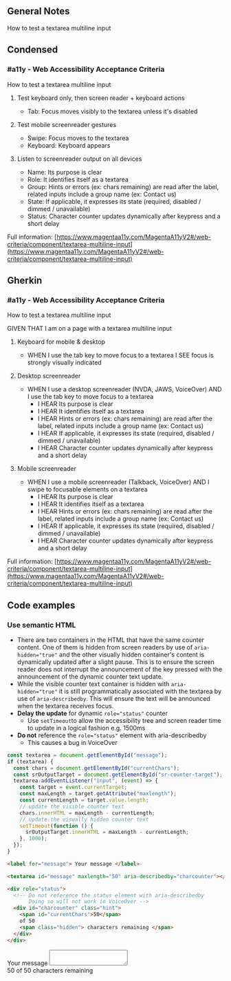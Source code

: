 ## General Notes

How to test a textarea multiline input

## Condensed

### #a11y - Web Accessibility Acceptance Criteria

How to test a textarea multiline input

1. Test keyboard only, then screen reader + keyboard actions

   - Tab: Focus moves visibly to the textarea unless it's disabled

2. Test mobile screenreader gestures

   - Swipe: Focus moves to the textarea
   - Keyboard: Keyboard appears

3. Listen to screenreader output on all devices

   - Name: Its purpose is clear
   - Role: It identifies itself as a textarea
   - Group: Hints or errors (ex: chars remaining) are read after the label, related inputs include a group name (ex: Contact us)
   - State: If applicable, it expresses its state (required, disabled / dimmed / unavailable)
   - Status: Character counter updates dynamically after keypress and a short delay

Full information: [https://www.magentaa11y.com/MagentaA11yV2#/web-criteria/component/textarea-multiline-input](https://www.magentaa11y.com/MagentaA11yV2#/web-criteria/component/textarea-multiline-input)

## Gherkin

### #a11y - Web Accessibility Acceptance Criteria

How to test a textarea multiline input

GIVEN THAT I am on a page with a textarea multiline input

1. Keyboard for mobile & desktop

   - WHEN I use the tab key to move focus to a textarea I SEE focus is strongly visually indicated

2. Desktop screenreader

   - WHEN I use a desktop screenreader (NVDA, JAWS, VoiceOver) AND I use the tab key to move focus to a textarea
     - I HEAR Its purpose is clear
     - I HEAR It identifies itself as a textarea
     - I HEAR Hints or errors (ex: chars remaining) are read after the label, related inputs include a group name (ex: Contact us)
     - I HEAR If applicable, it expresses its state (required, disabled / dimmed / unavailable)
     - I HEAR Character counter updates dynamically after keypress and a short delay

3. Mobile screenreader

   - WHEN I use a mobile screenreader (Talkback, VoiceOver) AND I swipe to focusable elements on a textarea
     - I HEAR Its purpose is clear
     - I HEAR It identifies itself as a textarea
     - I HEAR Hints or errors (ex: chars remaining) are read after the label, related inputs include a group name (ex: Contact us)
     - I HEAR If applicable, it expresses its state (required, disabled / dimmed / unavailable)
     - I HEAR Character counter updates dynamically after keypress and a short delay

Full information: [https://www.magentaa11y.com/MagentaA11yV2#/web-criteria/component/textarea-multiline-input](https://www.magentaa11y.com/MagentaA11yV2#/web-criteria/component/textarea-multiline-input)

## Code examples

### Use semantic HTML

- There are two containers in the HTML that have the same counter content. One of them is hidden from screen readers by use of `aria-hidden="true"` and the other visually hidden container's content is dynamically updated after a slight pause. This is to ensure the screen reader does not interrupt the announcement of the key pressed with the announcement of the dynamic counter text update.
- While the visible counter text container is hidden with `aria-hidden="true"` it is still programmatically associated with the textarea by use of `aria-describedby`. This will ensure the text will be announced when the textarea receives focus.
- **Delay the update** for dynamic `role="status"` counter
  - Use `setTimeout`to allow the accessibility tree and screen reader time to update in a logical fashion e.g. 1500ms
- **Do not** reference the `role="status"` element with aria-describedby
  - This causes a bug in VoiceOver

<!-- TODO - make sure to adjust .hljs-keyword styling -->

```javascript
const textarea = document.getElementById("message");
if (textarea) {
  const chars = document.getElementById("currentChars");
  const srOutputTarget = document.getElementById("sr-counter-target");
  textarea.addEventListener("input", (event) => {
    const target = event.currentTarget;
    const maxLength = target.getAttribute("maxlength");
    const currentLength = target.value.length;
    // update the visible counter text
    chars.innerHTML = maxLength - currentLength;
    // update the visually hidden counter text
    setTimeout(function () {
      srOutputTarget.innerHTML = maxLength - currentLength;
    }, 1000);
  });
}
```

```html
<label for="message"> Your message </label>

<textarea id="message" maxlength="50" aria-describedby="charcounter"></textarea>

<div role="status">
  <!-- Do not reference the status element with aria-describedby 
       Doing so will not work in VoiceOver -->
  <div id="charcounter" class="hint">
    <span id="currentChars">50</span>
    of 50
    <span class="hidden"> characters remaining </span>
  </div>
</div>
```

<example>
   <label for="message">
   Your message
   </label>
   <textarea 
   id="message"
   maxlength="50"
   aria-describedby="charcounter" data-fn="textareaKeyup">
   </textarea>
   <div role="status">
   <!-- Do not reference the status element with aria-describedby 
         Doing so will not work in VoiceOver -->
   <div id="charcounter" class="hint">
      <span id="currentChars">50</span> 
      of 50
      <span class="hidden">
         characters remaining
      </span>
   </div>
   </div>
</example>
